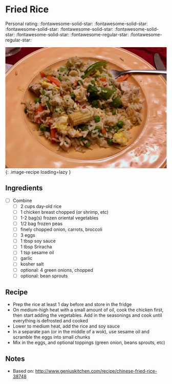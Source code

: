 <!-- Needs Manual Review -->

# Fried Rice

<!-- {cts} rating=3; (User can specify rating on scale of 1-5) -->
Personal rating: :fontawesome-solid-star: :fontawesome-solid-star: :fontawesome-solid-star: :fontawesome-solid-star: :fontawesome-solid-star: :fontawesome-solid-star: :fontawesome-regular-star: :fontawesome-regular-star:
<!-- {cte} -->

<!-- {cts} name_image=fried_rice.jpeg; (User can specify image name) -->
![fried_rice.jpeg](./fried_rice.jpeg){: .image-recipe loading=lazy }
<!-- {cte} -->

## Ingredients

* [ ] Combine
    * [ ] 2 cups day-old rice
    * [ ] 1 chicken breast chopped (or shrimp, etc)
    * [ ] 1-2 bag(s) frozen oriental vegetables
    * [ ] 1/2 bag frozen peas
    * [ ] finely chopped onion, carrots, broccoli
    * [ ] 3 eggs
    * [ ] 1 tbsp soy sauce
    * [ ] 1 tbsp Sriracha
    * [ ] 1 tsp sesame oil
    * [ ] garlic
    * [ ] kosher salt
    * [ ] optional: 4 green onions, chopped
    * [ ] optional: bean sprouts

## Recipe

* Prep the rice at least 1 day before and store in the fridge
* On medium-high heat with a small amount of oil, cook the chicken first, then start adding the vegetables. Add in the seasonings and cook until everything is defrosted and cooked
* Lower to medium heat, add the rice and soy sauce
* In a separate pan (or in the middle of a wok), use sesame oil and scramble the eggs into small chunks
* Mix in the eggs, and optional toppings (green onion, beans sprouts, etc)

## Notes

* Based on: http://www.geniuskitchen.com/recipe/chinese-fried-rice-38748
